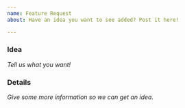 ```yaml
---
name: Feature Request
about: Have an idea you want to see added? Post it here!

---
```

<!-- FactionsUUID Feature Request Template
Please post ideas that are relevant and can be for the majority, not just yourself
-->
### Idea
*Tell us what you want!*


### Details
*Give some more information so we can get an idea.*
